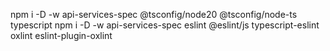 npm i -D -w api-services-spec @tsconfig/node20 @tsconfig/node-ts typescript
npm i -D -w api-services-spec eslint @eslint/js typescript-eslint oxlint eslint-plugin-oxlint